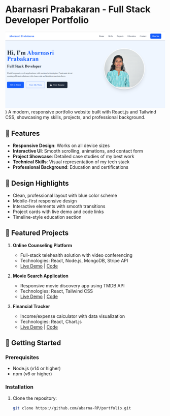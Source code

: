 # Abarnasri Prabakaran - Full Stack Developer Portfolio
![Portfolio Screenshot](https://github.com/abarna-RP/abarnasri-portfolio/blob/main/portfolio%20preview.png))
A modern, responsive portfolio website built with React.js and Tailwind CSS, showcasing my skills, projects, and professional background.

## 🚀 Features

- **Responsive Design**: Works on all device sizes
- **Interactive UI**: Smooth scrolling, animations, and contact form
- **Project Showcase**: Detailed case studies of my best work
- **Technical Skills**: Visual representation of my tech stack
- **Professional Background**: Education and certifications

## 🎨 Design Highlights

- Clean, professional layout with blue color scheme
- Mobile-first responsive design
- Interactive elements with smooth transitions
- Project cards with live demo and code links
- Timeline-style education section

## 🌟 Featured Projects

1. **Online Counseling Platform**
   - Full-stack telehealth solution with video conferencing
   - Technologies: React, Node.js, MongoDB, Stripe API
   - [Live Demo](https://frontend-capstone-sage.vercel.app/) | [Code](https://github.com/abarna-RP/frontend-capstone)

2. **Movie Search Application**
   - Responsive movie discovery app using TMDB API
   - Technologies: React, Tailwind CSS
   - [Live Demo](https://proj7-lemon.vercel.app/) | [Code](https://github.com/abarna-RP/proj7)

3. **Financial Tracker**
   - Income/expense calculator with data visualization
   - Technologies: React, Chart.js
   - [Live Demo](https://fancy-boba-fa344d.netlify.app/) | [Code](https://github.com/abarna-RP/calculator-task)

## 🚀 Getting Started

### Prerequisites
- Node.js (v14 or higher)
- npm (v6 or higher)

### Installation
1. Clone the repository:
   ```bash
   git clone https://github.com/abarna-RP/portfolio.git
